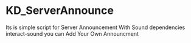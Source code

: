 # KD_ServerAnnounce
Its is simple script for Server Announcement With Sound
dependencies interact-sound
you can Add Your Own Announcment
